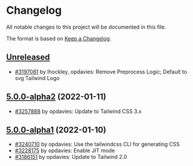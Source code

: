 # Changelog

All notable changes to this project will be documented in this file.

The format is based on [Keep a Changelog](https://keepachangelog.com).

## [Unreleased]

- [#3197081](https://www.drupal.org/project/tailwindcss/issues/3197081) by lhockley, opdavies: Remove Preprocess Logic; Default to svg Tailwind Logo

## [5.0.0-alpha2] (2022-01-11)

- [#3257888](https://www.drupal.org/project/tailwindcss/issues/3257888) by opdavies: Update to Tailwind CSS 3.x

## [5.0.0-alpha1] (2022-01-10)

- [#3240710](https://www.drupal.org/project/tailwindcss/issues/3240710) by opdavies: Use the tailwindcss CLI for generating CSS
- [#3228175](https://www.drupal.org/project/tailwindcss/issues/3228175) by opdavies: Enable JIT mode
- [#3186151](https://www.drupal.org/project/tailwindcss/issues/3186151) by opdavies: Update to Tailwind 2.0

[unreleased]: https://git.drupalcode.org/project/tailwindcss/-/compare/5.0.0-alpha2...5.x
[5.0.0-alpha2]: https://git.drupalcode.org/project/tailwindcss/-/compare/5.0.0-alpha1...5.0.0-alpha2
[5.0.0-alpha1]: https://git.drupalcode.org/project/tailwindcss/-/tags/5.0.0-alpha1
